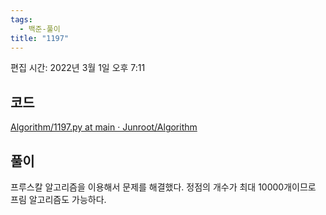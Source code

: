 ```yaml
---
tags:
  - 백준-풀이
title: "1197"
---
```


편집 시간: 2022년 3월 1일 오후 7:11

## 코드

[Algorithm/1197.py at main · Junroot/Algorithm](https://github.com/Junroot/Algorithm/blob/main/backjoon/1197.py)

## 풀이

프루스칼 알고리즘을 이용해서 문제를 해결했다. 정점의 개수가 최대 10000개이므로 프림 알고리즘도 가능하다.
